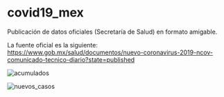 # covid19_mex
Publicación de datos oficiales (Secretaría de Salud) en formato amigable.

La fuente oficial es la siguiente: https://www.gob.mx/salud/documentos/nuevo-coronavirus-2019-ncov-comunicado-tecnico-diario?state=published


![acumulados](https://github.com/guzmart/covid19_mex/blob/master/03_gra%CC%81ficas/01_acumulados_2020_03_18.png)


![nuevos_casos](https://github.com/guzmart/covid19_mex/blob/master/03_gra%CC%81ficas/02_nuevos_2020_03_18.png)

